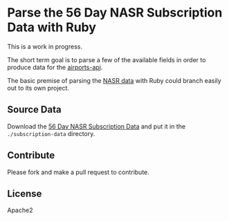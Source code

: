 # Parse the 56 Day NASR Subscription Data with Ruby

This is a work in progress.

The short term goal is to parse a few of the available fields in order to
produce data for the [airports-api][1].

The basic premise of parsing the [NASR data][2] with Ruby could branch easily
out to its own project.

## Source Data

Download the [56 Day NASR Subscription Data][2] and put it in the
`./subscription-data` directory.

## Contribute

Please fork and make a pull request to contribute.

## License

Apache2

[1]: http://github.com/far-almanac/airports-api
[2]: https://nfdc.faa.gov/xwiki/bin/view/NFDC/56+Day+NASR+Subscription
